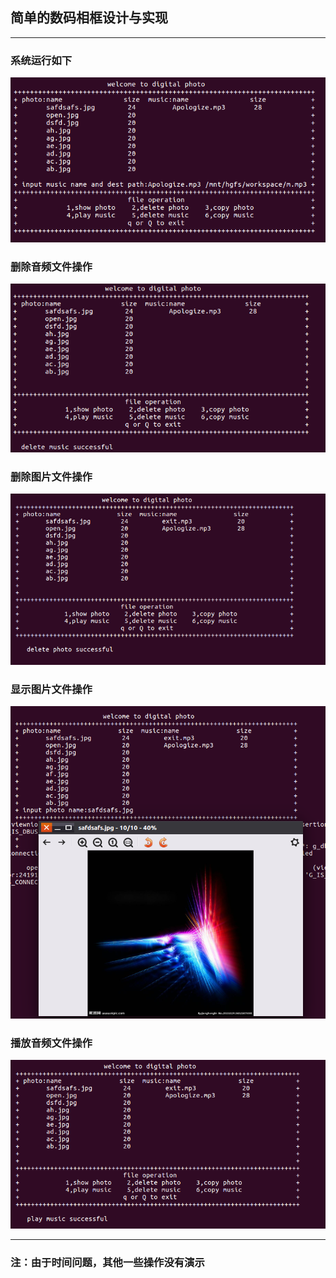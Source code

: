 
## 简单的数码相框设计与实现


-----------------------------

###  系统运行如下
![](https://github.com/victory1355/photo/blob/master/show/mainUI.png)
### 删除音频文件操作
![](https://github.com/victory1355/photo/blob/master/show/delete_music.png)
### 删除图片文件操作
![](https://github.com/victory1355/photo/blob/master/show/delete_picture.png)
### 显示图片文件操作
![](https://github.com/victory1355/photo/blob/master/show/show_picture.png)
### 播放音频文件操作
![](https://github.com/victory1355/photo/blob/master/show/play_music.png)

--------------------------------

###  注：由于时间问题，其他一些操作没有演示





